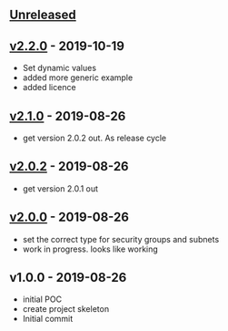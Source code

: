 <a name="unreleased"></a>
## [Unreleased]



<a name="v2.2.0"></a>
## [v2.2.0] - 2019-10-19

- Set dynamic values
- added more generic example
- added licence


<a name="v2.1.0"></a>
## [v2.1.0] - 2019-08-26

- get version 2.0.2 out. As release cycle


<a name="v2.0.2"></a>
## [v2.0.2] - 2019-08-26

- get version 2.0.1 out


<a name="v2.0.0"></a>
## [v2.0.0] - 2019-08-26

- set the correct type for security groups and subnets
- work in progress. looks like working


<a name="v1.0.0"></a>
## v1.0.0 - 2019-08-26

- initial POC
- create project skeleton
- Initial commit


[Unreleased]: https://github.com/terraform-module/terraform-aws-lambda-vpc.git/compare/v2.2.0...HEAD
[v2.2.0]: https://github.com/terraform-module/terraform-aws-lambda-vpc.git/compare/v2.1.0...v2.2.0
[v2.1.0]: https://github.com/terraform-module/terraform-aws-lambda-vpc.git/compare/v2.0.2...v2.1.0
[v2.0.2]: https://github.com/terraform-module/terraform-aws-lambda-vpc.git/compare/v2.0.0...v2.0.2
[v2.0.0]: https://github.com/terraform-module/terraform-aws-lambda-vpc.git/compare/v1.0.0...v2.0.0
